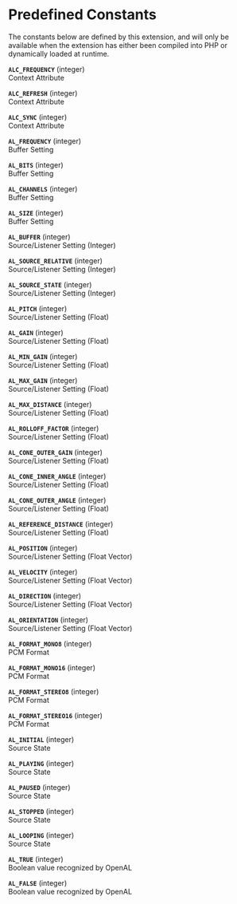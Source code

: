 Predefined Constants
====================

The constants below are defined by this extension, and will only be
available when the extension has either been compiled into PHP or
dynamically loaded at runtime.

**`ALC_FREQUENCY`** (<span class="type">integer</span>)  
<span class="simpara"> Context Attribute </span>

**`ALC_REFRESH`** (<span class="type">integer</span>)  
<span class="simpara"> Context Attribute </span>

**`ALC_SYNC`** (<span class="type">integer</span>)  
<span class="simpara"> Context Attribute </span>

**`AL_FREQUENCY`** (<span class="type">integer</span>)  
<span class="simpara"> Buffer Setting </span>

**`AL_BITS`** (<span class="type">integer</span>)  
<span class="simpara"> Buffer Setting </span>

**`AL_CHANNELS`** (<span class="type">integer</span>)  
<span class="simpara"> Buffer Setting </span>

**`AL_SIZE`** (<span class="type">integer</span>)  
<span class="simpara"> Buffer Setting </span>

**`AL_BUFFER`** (<span class="type">integer</span>)  
<span class="simpara"> Source/Listener Setting (Integer) </span>

**`AL_SOURCE_RELATIVE`** (<span class="type">integer</span>)  
<span class="simpara"> Source/Listener Setting (Integer) </span>

**`AL_SOURCE_STATE`** (<span class="type">integer</span>)  
<span class="simpara"> Source/Listener Setting (Integer) </span>

**`AL_PITCH`** (<span class="type">integer</span>)  
<span class="simpara"> Source/Listener Setting (Float) </span>

**`AL_GAIN`** (<span class="type">integer</span>)  
<span class="simpara"> Source/Listener Setting (Float) </span>

**`AL_MIN_GAIN`** (<span class="type">integer</span>)  
<span class="simpara"> Source/Listener Setting (Float) </span>

**`AL_MAX_GAIN`** (<span class="type">integer</span>)  
<span class="simpara"> Source/Listener Setting (Float) </span>

**`AL_MAX_DISTANCE`** (<span class="type">integer</span>)  
<span class="simpara"> Source/Listener Setting (Float) </span>

**`AL_ROLLOFF_FACTOR`** (<span class="type">integer</span>)  
<span class="simpara"> Source/Listener Setting (Float) </span>

**`AL_CONE_OUTER_GAIN`** (<span class="type">integer</span>)  
<span class="simpara"> Source/Listener Setting (Float) </span>

**`AL_CONE_INNER_ANGLE`** (<span class="type">integer</span>)  
<span class="simpara"> Source/Listener Setting (Float) </span>

**`AL_CONE_OUTER_ANGLE`** (<span class="type">integer</span>)  
<span class="simpara"> Source/Listener Setting (Float) </span>

**`AL_REFERENCE_DISTANCE`** (<span class="type">integer</span>)  
<span class="simpara"> Source/Listener Setting (Float) </span>

**`AL_POSITION`** (<span class="type">integer</span>)  
<span class="simpara"> Source/Listener Setting (Float Vector) </span>

**`AL_VELOCITY`** (<span class="type">integer</span>)  
<span class="simpara"> Source/Listener Setting (Float Vector) </span>

**`AL_DIRECTION`** (<span class="type">integer</span>)  
<span class="simpara"> Source/Listener Setting (Float Vector) </span>

**`AL_ORIENTATION`** (<span class="type">integer</span>)  
<span class="simpara"> Source/Listener Setting (Float Vector) </span>

**`AL_FORMAT_MONO8`** (<span class="type">integer</span>)  
<span class="simpara"> PCM Format </span>

**`AL_FORMAT_MONO16`** (<span class="type">integer</span>)  
<span class="simpara"> PCM Format </span>

**`AL_FORMAT_STEREO8`** (<span class="type">integer</span>)  
<span class="simpara"> PCM Format </span>

**`AL_FORMAT_STEREO16`** (<span class="type">integer</span>)  
<span class="simpara"> PCM Format </span>

**`AL_INITIAL`** (<span class="type">integer</span>)  
<span class="simpara"> Source State </span>

**`AL_PLAYING`** (<span class="type">integer</span>)  
<span class="simpara"> Source State </span>

**`AL_PAUSED`** (<span class="type">integer</span>)  
<span class="simpara"> Source State </span>

**`AL_STOPPED`** (<span class="type">integer</span>)  
<span class="simpara"> Source State </span>

**`AL_LOOPING`** (<span class="type">integer</span>)  
<span class="simpara"> Source State </span>

**`AL_TRUE`** (<span class="type">integer</span>)  
<span class="simpara"> Boolean value recognized by OpenAL </span>

**`AL_FALSE`** (<span class="type">integer</span>)  
<span class="simpara"> Boolean value recognized by OpenAL </span>

